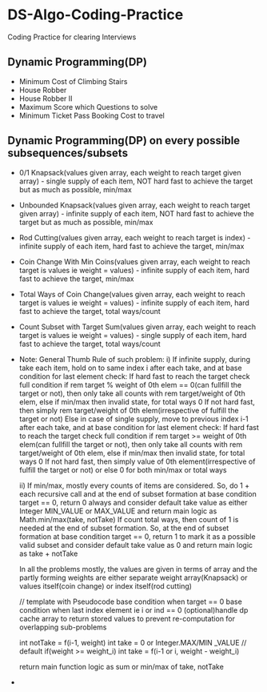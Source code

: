 # DS-Algo-Coding-Practice
Coding Practice for clearing Interviews

## Dynamic Programming(DP) 
* Minimum Cost of Climbing Stairs
* House Robber
* House Robber II
* Maximum Score which Questions to solve
* Minimum Ticket Pass Booking Cost to travel

## Dynamic Programming(DP) on every possible subsequences/subsets
* 0/1 Knapsack(values given array, each weight to reach target given array) - single supply of each item, NOT hard fast to achieve the target but as much as possible, min/max
* Unbounded Knapsack(values given array, each weight to reach target given array) - infinite supply of each item, NOT hard fast to achieve the target but as much as possible, min/max
* Rod Cutting(values given array, each weight to reach target is index) - infinite supply of each item, hard fast to achieve the target, min/max
* Coin Change With Min Coins(values given array, each weight to reach target is values ie weight = values) - infinite supply of each item, hard fast to achieve the target, min/max
* Total Ways of Coin Change(values given array, each weight to reach target is values ie weight = values) - infinite supply of each item, hard fast to achieve the target, total ways/count
* Count Subset with Target Sum(values given array, each weight to reach target is values ie weight = values) - single supply of each item, hard fast to achieve the target, total ways/count

* Note: General Thumb Rule of such problem:
    i) If infinite supply, during take each item, hold on to same index i after each take, and at base condition for last element check:
          If hard fast to reach the target check full condition if rem target % weight of 0th elem == 0(can fullfill the target or not), then only take all counts with rem target/weight of 0th elem, else if min/max then invalid state, for total ways 0
          If not hard fast, then simply rem target/weight of 0th elem(irrespective of fulfill the target or not)
       Else in case of single supply, move to previous index i-1 after each take, and at base condition for last element check:
          If hard fast to reach the target check full condition if rem target >= weight of 0th elem(can fullfill the target or not), then only take all counts with rem target/weight of 0th elem, else if min/max then invalid state, for total ways 0
          If not hard fast, then simply value of 0th element(irrespective of fulfill the target or not) or else 0 for both min/max or total ways

    ii) If min/max, mostly every counts of items are considered. So, do 1 + each recursive call and at the end of subset formation at base condition target == 0, return 0 always and consider default take value as either Integer MIN_VALUE or MAX_VALUE and return main logic as Math.min/max(take, notTake)
        If count total ways, then count of 1 is needed at the end of subset formation. So, at the end of subset formation at base condition target == 0, return 1 to mark it as a possible valid subset and consider default take value as 0 and return main logic as take + notTake

    In all the problems mostly, the values are given in terms of array
    and the partly forming weights are either separate weight array(Knapsack) or values itself(coin change) or index itself(rod cutting) 

    
    // template with Pseudocode
    base condition when target == 0
    base condition when last index element ie i or ind == 0
    (optional)handle dp cache array to return stored values to prevent re-computation for overlapping sub-problems
    
    int notTake = f(i-1, weight)
    int take = 0 or Integer.MAX/MIN _VALUE // default
    if(weight >= weight_i)
        int take =  f(i-1 or i, weight - weight_i)
    
    return main function logic as sum or min/max of take, notTake

*
